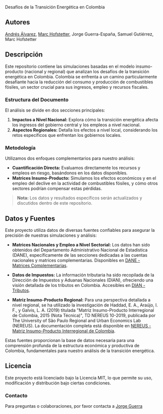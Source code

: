  Desafíos de la Transición Energética en Colombia

## Autores
[Andrés Álvarez](https://economia.uniandes.edu.co/alvarez), [Marc Hofstetter](https://economia.uniandes.edu.co/hofstetter), Jorge Guerra-España, Samuel Gutiérrez, Marc Hofstetter

## Descripción
Este repositorio contiene las simulaciones basadas en el modelo insumo-producto (nacional y regional) que analizan los desafíos de la transición energética en Colombia. Colombia se enfrenta a un camino particularmente desafiante hacia la reducción del consumo y producción de combustibles fósiles, un sector crucial para sus ingresos, empleo y recursos fiscales.

### Estructura del Documento
El análisis se divide en dos secciones principales:
1. **Impactos a Nivel Nacional:** Explora cómo la transición energética afecta los ingresos del gobierno central y los empleos a nivel nacional.
2. **Aspectos Regionales:** Detalla los efectos a nivel local, considerando los retos específicos que enfrentan los gobiernos locales.

### Metodología
Utilizamos dos enfoques complementarios para nuestro análisis:
- **Cuantificación Directa:** Evaluamos directamente los recursos y empleos en riesgo, basándonos en los datos disponibles.
- **Matrices Insumo-Producto:** Simulamos los efectos económicos y en el empleo del declive en la actividad de combustibles fósiles, y cómo otros sectores podrían compensar estas pérdidas.

> **Nota:** Los datos y resultados específicos serán actualizados y discutidos dentro de este repositorio.

## Datos y Fuentes

Este proyecto utiliza datos de diversas fuentes confiables para asegurar la precisión de nuestras simulaciones y análisis:

- **Matrices Nacionales y Empleo a Nivel Sectorial:** Los datos han sido obtenidos del Departamento Administrativo Nacional de Estadística (DANE), específicamente de las secciones dedicadas a las cuentas nacionales y matrices complementarias. Disponibles en [DANE - Matrices Complementarias](https://www.dane.gov.co/index.php/estadisticas-por-tema/cuentas-nacionales/cuentas-nacionales-anuales/matrices-complementarias).

- **Datos de Impuestos:** La información tributaria ha sido recopilada de la Dirección de Impuestos y Aduanas Nacionales (DIAN), ofreciendo una visión detallada de los tributos en Colombia. Accesibles en [DIAN - Tributos](https://www.dian.gov.co/dian/cifras/Paginas/TributosDIAN.aspx).

- **Matriz Insumo-Producto Regional:** Para una perspectiva detallada a nivel regional, se ha utilizado la investigación de Haddad, E. A., Araújo, I. F., y Galvis, L. A. (2019) titulada "Matriz Insumo-Producto Interregional de Colombia, 2015 (Nota Técnica)", TD NEREUS 10-2019, publicada por The University of São Paulo Regional and Urban Economics Lab (NEREUS). La documentación completa está disponible en [NEREUS - Matriz Insumo-Producto Interregional de Colombia](http://www.usp.br/nereus/?txtdiscussao=matriz-insumo-producto-interregional-de-colombia-2015-nota-tecnica).

Estas fuentes proporcionan la base de datos necesaria para una comprensión profunda de la estructura económica y productiva de Colombia, fundamentales para nuestro análisis de la transición energética.


## Licencia
Este proyecto está licenciado bajo la Licencia MIT, lo que permite su uso, modificación y distribución bajo ciertas condiciones.

### Contacto
Para preguntas o colaboraciones, por favor contacta a [Jorge Guerra](mailto:ja.guerrae@uniandes.edu.co)
